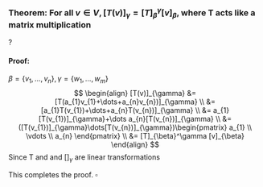 ### Theorem: For all $v \in V, [T(v)]_{\gamma}=[T]_{\beta}^\gamma[v]_{\beta}$, where T acts like a matrix multiplication
?
#### Proof:
$\beta = \{  v_{1},\dots,v_{n} \}, \gamma = \{ w_{1},\dots,w_{m} \}$
$$
\begin{align}
[T(v)]_{\gamma} &= [T(a_{1}v_{1}+\dots+a_{n}v_{n})]_{\gamma} \\
&=[a_{1}T(v_{1})+\dots+a_{n}T(v_{n})]_{\gamma} \\
&= a_{1}[T(v_{1})]_{\gamma}+\dots a_{n}[T(v_{n})]_{\gamma} \\
&= ([T(v_{1})]_{\gamma}\dots[T(v_{n})]_{\gamma})\begin{pmatrix}
a_{1} \\
\vdots  \\
a_{n}
\end{pmatrix} \\
&= [T]_{\beta}^\gamma [v]_{\beta}
\end{align}
$$
Since T and and $[]_{\gamma}$ are linear transformations

This completes the proof. $\square$